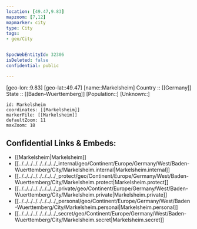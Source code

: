 ```yaml
---
location: [49.47,9.83] 
mapzoom: [7,12] 
mapmarker: city 
type: City
tags:
- geo/City


SpocWebEntityId: 32306
isDeleted: false
confidential: public

---
```

[geo-lon::9.83] 
[geo-lat::49.47] 
[name::Markelsheim] 
Country :: [[Germany]]  
State :: [[Baden-Wuerttemberg]] 
[Population::] 
[Unknown::] 


```leaflet
id: Markelsheim
coordinates: [[Markelsheim]] 
markerFile: [[Markelsheim]] 
defaultZoom: 11 
maxZoom: 18
```


## Confidential Links & Embeds: 
- [[Markelsheim|Markelsheim]]  
- [[../../../../../../../../_internal/geo/Continent/Europe/Germany/West/Baden-Wuerttemberg/City/Markelsheim.internal|Markelsheim.internal]] 
- [[../../../../../../../../_protect/geo/Continent/Europe/Germany/West/Baden-Wuerttemberg/City/Markelsheim.protect|Markelsheim.protect]] 
- [[../../../../../../../../_private/geo/Continent/Europe/Germany/West/Baden-Wuerttemberg/City/Markelsheim.private|Markelsheim.private]] 
- [[../../../../../../../../_personal/geo/Continent/Europe/Germany/West/Baden-Wuerttemberg/City/Markelsheim.personal|Markelsheim.personal]] 
- [[../../../../../../../../_secret/geo/Continent/Europe/Germany/West/Baden-Wuerttemberg/City/Markelsheim.secret|Markelsheim.secret]] 
